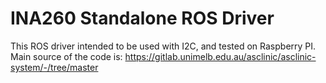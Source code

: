 # INA260 Standalone ROS Driver

This ROS driver intended to be used with I2C, and tested on Raspberry PI.
Main source of the code is: https://gitlab.unimelb.edu.au/asclinic/asclinic-system/-/tree/master
